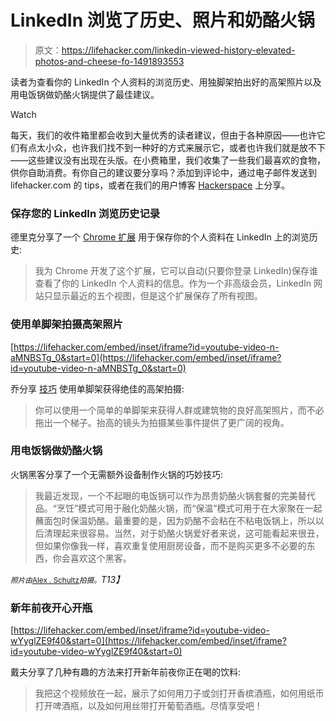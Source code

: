 # LinkedIn 浏览了历史、照片和奶酪火锅

> 原文：<https://lifehacker.com/linkedin-viewed-history-elevated-photos-and-cheese-fo-1491893553>

读者为查看你的 LinkedIn 个人资料的浏览历史、用独脚架拍出好的高架照片以及用电饭锅做奶酪火锅提供了最佳建议。

Watch

每天，我们的收件箱里都会收到大量优秀的读者建议，但由于各种原因——也许它们有点太小众，也许我们找不到一种好的方式来展示它，或者也许我们就是放不下——这些建议没有出现在头版。在小费箱里，我们收集了一些我们最喜欢的食物，供你自助消费。有你自己的建议要分享吗？添加到评论中，通过电子邮件发送到 lifehacker.com 的 tips，或者在我们的用户博客 [Hackerspace](http://hackerspace.lifehacker.com) 上分享。

### 保存您的 LinkedIn 浏览历史记录

德里克分享了一个 [Chrome 扩展](https://chrome.google.com/webstore/detail/profile-views-save-who-vi/hldngpjilggobfjfjhodmohobamhbdhh) 用于保存你的个人资料在 LinkedIn 上的浏览历史:

> 我为 Chrome 开发了这个扩展，它可以自动(只要你登录 LinkedIn)保存谁查看了你的 LinkedIn 个人资料的信息。作为一个非高级会员，LinkedIn 网站只显示最近的五个视图，但是这个扩展保存了所有视图。

### 使用单脚架拍摄高架照片

 [https://lifehacker.com/embed/inset/iframe?id=youtube-video-n-aMNBSTg_0&start=0](https://lifehacker.com/embed/inset/iframe?id=youtube-video-n-aMNBSTg_0&start=0) 

乔分享 [技巧](http://www.joeedelman.com/blog/monopod-aerials/) 使用单脚架获得绝佳的高架拍摄:

> 你可以使用一个简单的单脚架来获得人群或建筑物的良好高架照片，而不必拖出一个梯子。抬高的镜头为拍摄某些事件提供了更广阔的视角。

### 用电饭锅做奶酪火锅

火锅黑客分享了一个无需额外设备制作火锅的巧妙技巧:

> 我最近发现，一个不起眼的电饭锅可以作为昂贵奶酪火锅套餐的完美替代品。“烹饪”模式可用于融化奶酪火锅，而“保温”模式可用于在大家聚在一起蘸面包时保温奶酪。最重要的是，因为奶酪不会粘在不粘电饭锅上，所以以后清理起来很容易。当然，对于奶酪火锅爱好者来说，这可能看起来很丑，但如果你像我一样，喜欢重复使用厨房设备，而不是购买更多不必要的东西，你会喜欢这个黑客。

*<small>照片由</small>*[<small>Alex . Schultz</small>](https://secure.flickr.com/photos/tuba/)*<small>拍摄。</small>T13】*

### 新年前夜开心开瓶

 [https://lifehacker.com/embed/inset/iframe?id=youtube-video-wYyglZE9f40&start=0](https://lifehacker.com/embed/inset/iframe?id=youtube-video-wYyglZE9f40&start=0) 

戴夫分享了几种有趣的方法来打开新年前夜你正在喝的饮料:

> 我把这个视频放在一起，展示了如何用刀子或剑打开香槟酒瓶，如何用纸币打开啤酒瓶，以及如何用丝带打开葡萄酒瓶。尽情享受吧！